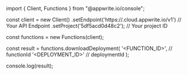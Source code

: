 import { Client, Functions } from "@appwrite.io/console";

const client = new Client()
    .setEndpoint('https://<REGION>.cloud.appwrite.io/v1') // Your API Endpoint
    .setProject('5df5acd0d48c2'); // Your project ID

const functions = new Functions(client);

const result = functions.downloadDeployment(
    '<FUNCTION_ID>', // functionId
    '<DEPLOYMENT_ID>' // deploymentId
);

console.log(result);
